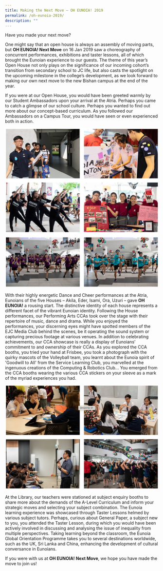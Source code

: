 ```yaml
---
title: Making the Next Move – OH EUNOIA! 2019
permalink: /oh-eunoia-2019/
description: ""
---
```

Have you made your next move?

One might say that an open house is always an assembly of moving parts, but **OH EUNOIA! Next Move** on 16 Jan 2019 saw a choreography of concurrent performances, exhibitions and taster lessons, all of which brought the Eunoian experience to our guests. The theme of this year’s Open House not only plays on the significance of our incoming cohort’s transition from secondary school to JC life, but also casts the spotlight on the upcoming milestone in the college’s development, as we look forward to making our own next move to the new Bishan campus at the end of the year.

If you were at our Open House, you would have been greeted warmly by our Student Ambassadors upon your arrival at the Atria. Perhaps you came to catch a glimpse of our school culture. Perhaps you wanted to find out more about our concept-based curriculum. As you followed our Ambassadors on a Campus Tour, you would have seen or even experienced both in action.

![](/images/oheu19-1.png)
![](/images/oheu19-2.png)


With their highly energetic Dance and Cheer performances at the Atria, Eunoians of the five Houses – Akila, Eder, Isami, Ora, Uzuri – gave **OH EUNOIA!** a rousing start. The distinctive identity of each house represents a different facet of the vibrant Eunoian identity. Following the House performances, our Performing Arts CCAs took over the stage with their repertoire of music, dance and drama. While you enjoyed the performances, your discerning eyes might have spotted members of the EJC Media Club behind the scenes, be it operating the sound system or capturing precious footage at various venues. In addition to celebrating achievements, our CCA showcase is really a display of Eunoians’ commitment to and ownership of their CCAs. As you explored the CCA booths, you tried your hand at Frisbee, you took a photograph with the quirky mascots of the Volleyball team, you learnt about the Eunoia spirit of 'Goodwill to All' from the Service Learning Club, you marvelled at the ingenuous creations of the Computing & Robotics Club… You emerged from the CCA booths wearing the various CCA stickers on your sleeve as a mark of the myriad experiences you had.

![](/images/oheu19-3.png)


At the Library, our teachers were stationed at subject enquiry booths to share more about the demands of the A-Level Curriculum and inform your strategic moves and selecting your subject combination. The Eunoia learning experience was showcased through Taster Lessons helmed by various subject tutors. Perhaps, curious about General Paper, a subject new to you, you attended the Taster Lesson, during which you would have been actively involved in discussing and analysing the issue of inequality from multiple perspectives. Taking learning beyond the classroom, the Eunoia Global Orientation Programme takes you to several destinations worldwide, such as the UK, Sri Lanka and China, enhancing the development of cultural conversance in Eunoians.

If you were with us at **OH EUNOIA! Next Move**, we hope you have made the move to join us!